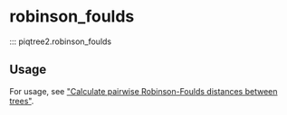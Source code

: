 # robinson_foulds

::: piqtree2.robinson_foulds

## Usage

For usage, see ["Calculate pairwise Robinson-Foulds distances between trees"](../../quickstart/cakculate_rf_distances.md).
